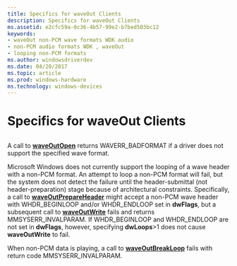 ```yaml
---
title: Specifics for waveOut Clients
description: Specifics for waveOut Clients
ms.assetid: e2cfc59a-0c36-4b57-99e2-b7bed503bc12
keywords:
- waveOut non-PCM wave formats WDK audio
- non-PCM audio formats WDK , waveOut
- looping non-PCM formats
ms.author: windowsdriverdev
ms.date: 04/20/2017
ms.topic: article
ms.prod: windows-hardware
ms.technology: windows-devices
---
```


# Specifics for waveOut Clients


## <span id="specifics_for_waveout_clients"></span><span id="SPECIFICS_FOR_WAVEOUT_CLIENTS"></span>


A call to [**waveOutOpen**](https://msdn.microsoft.com/library/windows/desktop/dd743866) returns WAVERR\_BADFORMAT if a driver does not support the specified wave format.

Microsoft Windows does not currently support the looping of a wave header with a non-PCM format. An attempt to loop a non-PCM format will fail, but the system does not detect the failure until the header-submittal (not header-preparation) stage because of architectural constraints. Specifically, a call to [**waveOutPrepareHeader**](https://msdn.microsoft.com/library/windows/desktop/dd743868) might accept a non-PCM wave header with WHDR\_BEGINLOOP and/or WHDR\_ENDLOOP set in **dwFlags**, but a subsequent call to [**waveOutWrite**](https://msdn.microsoft.com/library/windows/desktop/dd743876) fails and returns MMSYSERR\_INVALPARAM. If WHDR\_BEGINLOOP and WHDR\_ENDLOOP are not set in **dwFlags**, however, specifying **dwLoops**&gt;1 does not cause **waveOutWrite** to fail.

When non-PCM data is playing, a call to [**waveOutBreakLoop**](https://msdn.microsoft.com/library/windows/desktop/dd743854) fails with return code MMSYSERR\_INVALPARAM.

 

 




